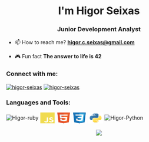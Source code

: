 
<h1 align="center">I'm Higor Seixas</h1>
</span>
<h3 align="center"> Junior Development Analyst </h3>

- 📫 How to reach me? **higor.c.seixas@gmail.com**

- 🎮 Fun fact **The answer to life is 42**

<h3 align="left">Connect with me:</h3>
<p align="left">
<a href="https://www.linkedin.com/in/higor-celm-seixas-27rj/" target="blank"><img align="center" src="https://raw.githubusercontent.com/rahuldkjain/github-profile-readme-generator/master/src/images/icons/Social/linked-in-alt.svg" alt="higor-seixas" height="30" width="40" /></a>
<a href="https://www.hackerrank.com/higor_c_seixas" target="blank"><img align="center" src="https://raw.githubusercontent.com/rahuldkjain/github-profile-readme-generator/master/src/images/icons/Social/hackerrank.svg" alt="higor-seixas" height="30" width="40" /></a>


<h3 align="left">Languages and Tools:</h3>
<div style="display: inline_block">
  <img align="center" alt="Higor-ruby" height="30" width="40" src="https://cdn.jsdelivr.net/gh/devicons/devicon/icons/ruby/ruby-original.svg" />
  <img align="center" alt="Higor-Js" height="30" width="40" src="https://raw.githubusercontent.com/devicons/devicon/master/icons/javascript/javascript-plain.svg">
  <img align="center" alt="Higor-HTML" height="30" width="40" src="https://raw.githubusercontent.com/devicons/devicon/master/icons/html5/html5-original.svg">
  <img align="center" alt="higor-CSS" height="30" width="40" src="https://raw.githubusercontent.com/devicons/devicon/master/icons/css3/css3-original.svg">
  <img align="center" alt="Higor-Python" height="30" width="40" src="https://raw.githubusercontent.com/devicons/devicon/master/icons/python/python-original.svg">
  <img align="center" alt="Higor-Python" height="30" width="40" src="https://cdn.jsdelivr.net/gh/devicons/devicon/icons/vuejs/vuejs-plain.svg" />


<div align="center"><br>
  <a href="https://github.com/higorseixas">
  <img height="180em" src="https://github-readme-stats.vercel.app/api/top-langs/?username=higorseixas&layout=compact&langs_count=7&theme=dark"/>
</div>
